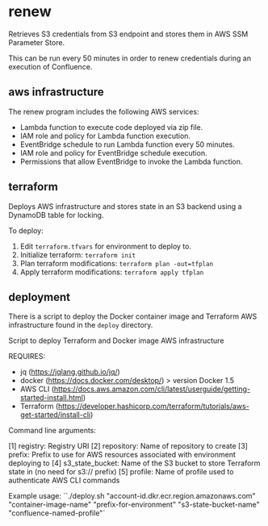 # renew

Retrieves S3 credentials from S3 endpoint and stores them in AWS SSM Parameter
Store.

This can be run every 50 minutes in order to renew credentials during an 
execution of Confluence.

## aws infrastructure

The renew program includes the following AWS services:

- Lambda function to execute code deployed via zip file.
- IAM role and policy for Lambda function execution.
- EventBridge schedule to run Lambda function every 50 minutes.
- IAM role and policy for EventBridge schedule execution.
- Permissions that allow EventBridge to invoke the Lambda function.

## terraform

Deploys AWS infrastructure and stores state in an S3 backend using a DynamoDB table for locking.

To deploy:

1. Edit `terraform.tfvars` for environment to deploy to.
3. Initialize terraform: `terraform init`
4. Plan terraform modifications: `terraform plan -out=tfplan`
5. Apply terraform modifications: `terraform apply tfplan`

## deployment

There is a script to deploy the Docker container image and Terraform AWS infrastructure found in the `deploy` directory.

Script to deploy Terraform and Docker image AWS infrastructure

REQUIRES:

- jq (<https://jqlang.github.io/jq/>)
- docker (<https://docs.docker.com/desktop/>) > version Docker 1.5
- AWS CLI (<https://docs.aws.amazon.com/cli/latest/userguide/getting-started-install.html>)
- Terraform (<https://developer.hashicorp.com/terraform/tutorials/aws-get-started/install-cli>)

Command line arguments:

[1] registry: Registry URI
[2] repository: Name of repository to create
[3] prefix: Prefix to use for AWS resources associated with environment deploying to
[4] s3_state_bucket: Name of the S3 bucket to store Terraform state in (no need for s3:// prefix)
[5] profile: Name of profile used to authenticate AWS CLI commands

Example usage: ``./deploy.sh "account-id.dkr.ecr.region.amazonaws.com" "container-image-name" "prefix-for-environment" "s3-state-bucket-name" "confluence-named-profile"`